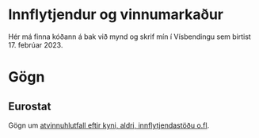 # Innflytjendur og vinnumarkaður

Hér má finna kóðann á bak við mynd og skrif mín í Vísbendingu sem birtist 17. febrúar 2023.


# Gögn

## Eurostat

Gögn um [atvinnuhlutfall eftir kyni, aldri, innflytjendastöðu o.fl](https://ec.europa.eu/eurostat/databrowser/view/LFSQ_ERGANEDM/default/table?lang=en&category=mi.mii.mii_emp_q.mii_lfsq_emp).

